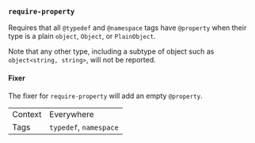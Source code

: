 ### `require-property`

Requires that all `@typedef` and `@namespace` tags have `@property`
when their type is a plain `object`, `Object`, or `PlainObject`.

Note that any other type, including a subtype of object such as
`object<string, string>`, will not be reported.

#### Fixer

The fixer for `require-property` will add an empty `@property`.

|||
|---|---|
|Context|Everywhere|
|Tags|`typedef`, `namespace`|

<!-- assertions requireProperty -->
